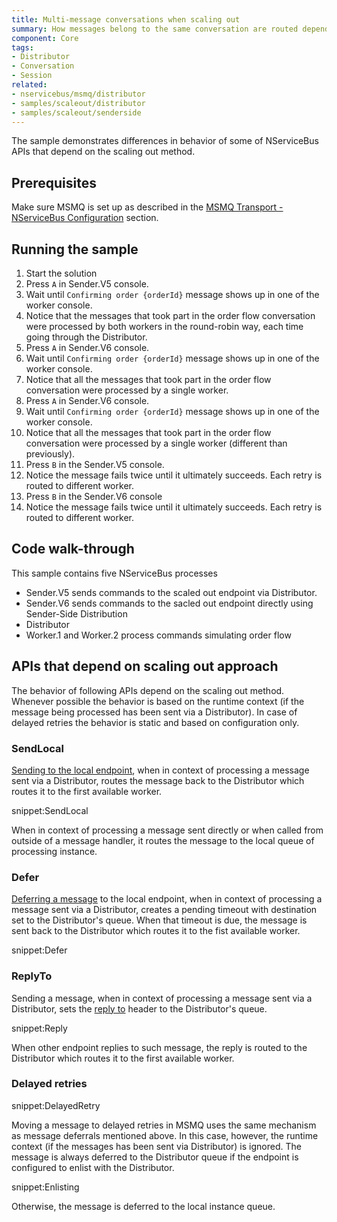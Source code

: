 ```yaml
---
title: Multi-message conversations when scaling out
summary: How messages belong to the same conversation are routed depending on the scaling out approach used
component: Core
tags:
- Distributor
- Conversation
- Session
related:
- nservicebus/msmq/distributor
- samples/scaleout/distributor
- samples/scaleout/senderside
---
```


The sample demonstrates differences in behavior of some of NServiceBus APIs that depend on the scaling out method.

## Prerequisites

Make sure MSMQ is set up as described in the [MSMQ Transport - NServiceBus Configuration](/nservicebus/msmq/#nservicebus-configuration) section.

## Running the sample

 1. Start the solution
 2. Press `A` in Sender.V5 console.
 3. Wait until `Confirming order {orderId}` message shows up in one of the worker console.
 4. Notice that the messages that took part in the order flow conversation were processed by both workers in the round-robin way, each time going through the Distributor.
 5. Press `A` in Sender.V6 console.
 6. Wait until `Confirming order {orderId}` message shows up in one of the worker console.
 7. Notice that all the messages that took part in the order flow conversation were processed by a single worker.
 8. Press `A` in Sender.V6 console.
 9. Wait until `Confirming order {orderId}` message shows up in one of the worker console.
 10. Notice that all the messages that took part in the order flow conversation were processed by a single worker (different than previously).
 11. Press `B` in the Sender.V5 console.
 12. Notice the message fails twice until it ultimately succeeds. Each retry is routed to different worker.
 13. Press `B` in the Sender.V6 console
 14. Notice the message fails twice until it ultimately succeeds. Each retry is routed to different worker.

## Code walk-through
 
This sample contains five NServiceBus processes

 * Sender.V5 sends commands to the scaled out endpoint via Distributor.
 * Sender.V6 sends commands to the sacled out endpoint directly using Sender-Side Distribution
 * Distributor
 * Worker.1 and Worker.2 process commands simulating order flow

## APIs that depend on scaling out approach

The behavior of following APIs depend on the scaling out method. Whenever possible the behavior is based on the runtime context (if the message being processed has been sent via a Distributor). In case of delayed retries the behavior is static and based on configuration only.

### SendLocal

[Sending to the local endpoint](/nservicebus/messaging/send-a-message.md#sending-to-self), when in context of processing a message sent via a Distributor, routes the message back to the Distributor which routes it to the first available worker.

snippet:SendLocal

When in context of processing a message sent directly or when called from outside of a message handler, it routes the message to the local queue of processing instance.

### Defer

[Deferring a message](/nservicebus/messaging/delayed-delivery) to the local endpoint, when in context of processing a message sent via a Distributor, creates a pending timeout with destination set to the Distributor's queue. When that timeout is due, the message is sent back to the Distributor which routes it to the fist available worker.

snippet:Defer

### ReplyTo

Sending a message, when in context of processing a message sent via a Distributor, sets the [reply to](/nservicebus/messaging/routing#reply-routing) header to the Distributor's queue. 

snippet:Reply

When other endpoint replies to such message, the reply is routed to the Distributor which routes it to the first available worker.

### Delayed retries

snippet:DelayedRetry

Moving a message to delayed retries in MSMQ uses the same mechanism as message deferrals mentioned above. In this case, however, the runtime context (if the messages has been sent via Distributor) is ignored. The message is always deferred to the Distributor queue if the endpoint is configured to enlist with the Distributor.

snippet:Enlisting

Otherwise, the message is deferred to the local instance queue.

